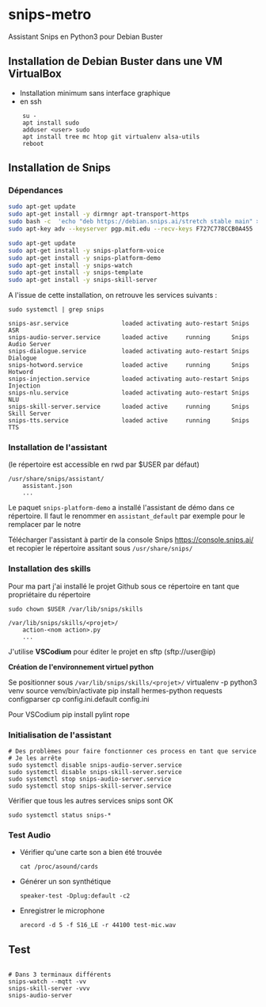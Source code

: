 # snips-metro
Assistant Snips en Python3 pour Debian Buster

## Installation de Debian Buster dans une VM VirtualBox

- Installation minimum sans interface graphique
- en ssh 
```
    su -
    apt install sudo
    adduser <user> sudo
    apt install tree mc htop git virtualenv alsa-utils
    reboot
```

## Installation de Snips

### Dépendances
```bash
sudo apt-get update
sudo apt-get install -y dirmngr apt-transport-https
sudo bash -c  'echo "deb https://debian.snips.ai/stretch stable main" > /etc/apt/sources.list.d/snips.list'
sudo apt-key adv --keyserver pgp.mit.edu --recv-keys F727C778CCB0A455

sudo apt-get update
sudo apt-get install -y snips-platform-voice
sudo apt-get install -y snips-platform-demo
sudo apt-get install -y snips-watch
sudo apt-get install -y snips-template
sudo apt-get install -y snips-skill-server
```
A l'issue de cette installation, on retrouve les services suivants :

    sudo systemctl | grep snips
```
snips-asr.service               loaded activating auto-restart Snips ASR
snips-audio-server.service      loaded active     running      Snips Audio Server
snips-dialogue.service          loaded activating auto-restart Snips Dialogue
snips-hotword.service           loaded active     running      Snips Hotword
snips-injection.service         loaded activating auto-restart Snips Injection
snips-nlu.service               loaded activating auto-restart Snips NLU
snips-skill-server.service      loaded active     running      Snips Skill Server
snips-tts.service               loaded active     running      Snips TTS 
```

### Installation de l'assistant 
(le répertoire est accessible en rwd par $USER par défaut)

    /usr/share/snips/assistant/
        assistant.json
        ...

Le paquet ```snips-platform-demo``` a installé l'assistant de démo dans ce répertoire. Il faut le renommer en ```assistant_default``` par exemple pour le remplacer par le notre

Télécharger l'assistant à partir de la console Snips https://console.snips.ai/
et recopier le répertoire assitant sous ```/usr/share/snips/```

### Installation des skills
Pour ma part j'ai installé le projet Github sous ce répertoire en tant que propriétaire du répertoire

```sudo chown $USER /var/lib/snips/skills```

    /var/lib/snips/skills/<projet>/
        action-<nom action>.py
        ...

J'utilise **VSCodium** pour éditer le projet en sftp (sftp://user@ip)

__Création de l'environnement virtuel python__

Se positionner sous ```/var/lib/snips/skills/<projet>/```
    virtualenv -p python3 venv
    source venv/bin/activate
    pip install hermes-python requests configparser
    cp config.ini.default config.ini

Pour VSCodium
    pip install pylint rope

### Initialisation de l'assistant

    # Des problèmes pour faire fonctionner ces process en tant que service
    # Je les arrête
    sudo systemctl disable snips-audio-server.service
    sudo systemctl disable snips-skill-server.service
    sudo systemctl stop snips-audio-server.service
    sudo systemctl stop snips-skill-server.service

Vérifier que tous les autres services snips sont OK

    sudo systemctl status snips-*

### Test Audio

- Vérifier qu'une carte son a bien été trouvée

    ```cat /proc/asound/cards```

- Générer un son synthétique

    ```speaker-test -Dplug:default -c2```

- Enregistrer le microphone

    ```arecord -d 5 -f S16_LE -r 44100 test-mic.wav```

## Test
```
```
```
# Dans 3 terminaux différents
snips-watch --mqtt -vv
snips-skill-server -vvv
snips-audio-server
```
